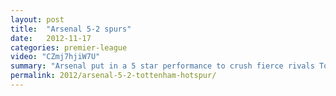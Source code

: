 ```yaml
---
layout: post
title:  "Arsenal 5-2 spurs"
date:   2012-11-17
categories: premier-league
video: "CZmj7hjiW7U"
summary: "Arsenal put in a 5 star performance to crush fierce rivals Tottenham 5-2. Adebayor opened the scoring before a reckless tackle saw him sent off. Mertesacker equalised before Podolski and Giroud set Arsenal on their way to a memorable victory. "
permalink: 2012/arsenal-5-2-tottenham-hotspur/
---
```

